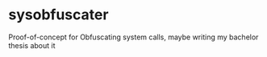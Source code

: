 # sysobfuscater
Proof-of-concept for Obfuscating system calls, maybe writing my bachelor thesis about it
